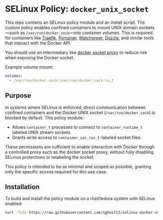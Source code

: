 # SELinux Policy: `docker_unix_socket`

This repo contains an SELinux policy module and an install script. The custom policy enables confined containers to mount UNIX domain sockets—such as `/var/run/docker.sock`—into container volumes. This is required for containers like [Traefik](https://doc.traefik.io/traefik/providers/docker/), [Portainer](https://docs.portainer.io/admin/docker/docker-sock), [Watchtower](https://containrrr.dev/watchtower/arguments/#-v-varrundockersockvarrundockersock), [Dozzle](https://dozzle.dev/), and similar tools that interact with the Docker API.

You should use an intermediary like [docker socket proxy](https://docs.linuxserver.io/images/docker-socket-proxy/) to reduce risk when exposing the Docker socket.

Example volume mount:

```yaml
volumes:
  - /var/run/docker.sock:/var/run/docker.sock:ro,Z
```

## Purpose

In systems where SELinux is enforced, direct communication between confined containers and the Docker UNIX socket (`/var/run/docker.sock`) is blocked by default. This policy module:

- Allows `container_t` processes to connect to `container_runtime_t` labeled UNIX stream sockets.
- Grants write access to `container_var_run_t`-labeled socket files.

These permissions are sufficient to enable interaction with Docker through a controlled proxy such as the docker socket proxy, without fully disabling SELinux protections or relabeling the socket.

This policy is intended to be as minimal and scoped as possible, granting only the specific access required for this use case.

## Installation

To build and install the policy module on a rhel/fedora system with SELinux enabled:

```bash
curl -fsSL https://raw.githubusercontent.com/sghost13/selinux-docker-socket/main/install.sh | bash
```
